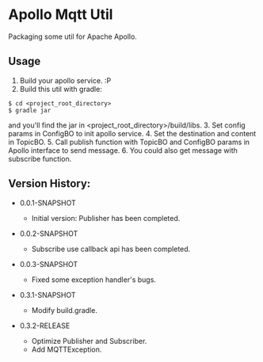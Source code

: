 # Apollo Mqtt Util

Packaging some util for Apache Apollo.

## Usage
1. Build your apollo service. :P
2. Build this util with gradle:

```
$ cd <project_root_directory>
$ gradle jar
```
and you'll find the jar in <project_root_directory>/build/libs.
3. Set config params in ConfigBO to init apollo service.
4. Set the destination and content in TopicBO.
5. Call publish function with TopicBO and ConfigBO params in Apollo interface to send message.
6. You could also get message with subscribe function.

## Version History:

- 0.0.1-SNAPSHOT  
  - Initial version: Publisher has been completed.
    
- 0.0.2-SNAPSHOT
  - Subscribe use callback api has been completed.
  
- 0.0.3-SNAPSHOT
  - Fixed some exception handler's bugs.
  
- 0.3.1-SNAPSHOT
  - Modify build.gradle.
  
- 0.3.2-RELEASE
  - Optimize Publisher and Subscriber.
  - Add MQTTException.